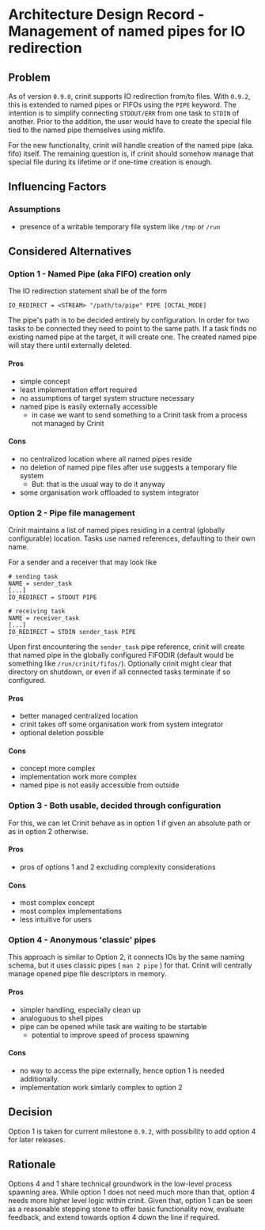 # Architecture Design Record - Management of named pipes for IO redirection

## Problem

As of version `0.9.0`, crinit supports IO redirection from/to files. With `0.9.2`, this is extended to named pipes or
FIFOs using the `PIPE` keyword. The intention is to simplify connecting `STDOUT/ERR` from one task to `STDIN` of
another. Prior to the addition, the user would have to create the special file tied to the named pipe themselves using mkfifo.

For the new functionality, crinit will handle creation of the named pipe (aka. fifo) itself. The remaining question is, if crinit should
somehow manage that special file during its lifetime or if one-time creation is enough.

## Influencing Factors

### Assumptions

* presence of a writable temporary file system like `/tmp` or `/run`

## Considered Alternatives

### Option 1 - Named Pipe (aka FIFO) creation only

The IO redirection statement shall be of the form

```
IO_REDIRECT = <STREAM> "/path/to/pipe" PIPE [OCTAL_MODE]
```

The pipe's path is to be decided entirely by configuration. In order for two tasks to be connected they need to point
to the same path. If a task finds no existing named pipe at the target, it will create one. The created named pipe will stay there
until externally deleted.

#### Pros
* simple concept
* least implementation effort required
* no assumptions of target system structure necessary
* named pipe is easily externally accessible
    - in case we want to send something to a Crinit task from a process not managed by Crinit

#### Cons
* no centralized location where all named pipes reside
* no deletion of named pipe files after use suggests a temporary file system
    - But: that is the usual way to do it anyway
* some organisation work offloaded to system integrator

### Option 2 - Pipe file management

Crinit maintains a list of named pipes residing in a central (globally configurable) location. Tasks use named
references, defaulting to their own name.

For a sender and a receiver that may look like
```
# sending task
NAME = sender_task
[...]
IO_REDIRECT = STDOUT PIPE
```

```
# receiving task
NAME = receiver_task
[...]
IO_REDIRECT = STDIN sender_task PIPE
```

Upon first encountering the `sender_task` pipe reference, crinit will create that named pipe in the globally configured
FIFODIR (default would be something like `/run/crinit/fifos/`). Optionally crinit might clear that directory on
shutdown, or even if all connected tasks terminate if so configured.

#### Pros
* better managed centralized location
* crinit takes off some organisation work from system integrator
* optional deletion possible

#### Cons
* concept more complex
* implementation work more complex
* named pipe is not easily accessible from outside

### Option 3 - Both usable, decided through configuration

For this, we can let Crinit behave as in option 1 if given an absolute path or as in option 2 otherwise.

#### Pros
* pros of options 1 and 2 excluding complexity considerations

#### Cons
* most complex concept
* most complex implementations
* less intuitive for users

### Option 4 - Anonymous 'classic' pipes

This approach is similar to Option 2, it connects IOs by the same naming schema, but it uses classic pipes ( ```man 2
pipe``` ) for that. Crinit will centrally manage opened pipe file descriptors in memory.

#### Pros

* simpler handling, especially clean up
* analoguous to shell pipes
* pipe can be opened while task are waiting to be startable
    - potential to improve speed of process spawning

#### Cons

* no way to access the pipe externally, hence option 1 is needed additionally.
* implementation work simlarly complex to option 2

## Decision

Option 1 is taken for current milestone `0.9.2`, with possibility to add option 4 for later releases.

## Rationale

Options 4 and 1 share technical groundwork in the low-level process spawning area. While option 1 does not need much
more than that, option 4 needs more higher level logic within crinit. Given that, option 1 can be seen as a reasonable
stepping stone to offer basic functionality now, evaluate feedback, and extend towards option 4 down the line if
required.
